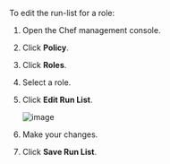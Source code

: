 To edit the run-list for a role:

1.  Open the Chef management console.

2.  Click **Policy**.

3.  Click **Roles**.

4.  Select a role.

5.  Click **Edit Run List**.

    ![image](/images/step_manage_webui_policy_role_edit_run_list.png)

6.  Make your changes.

7.  Click **Save Run List**.